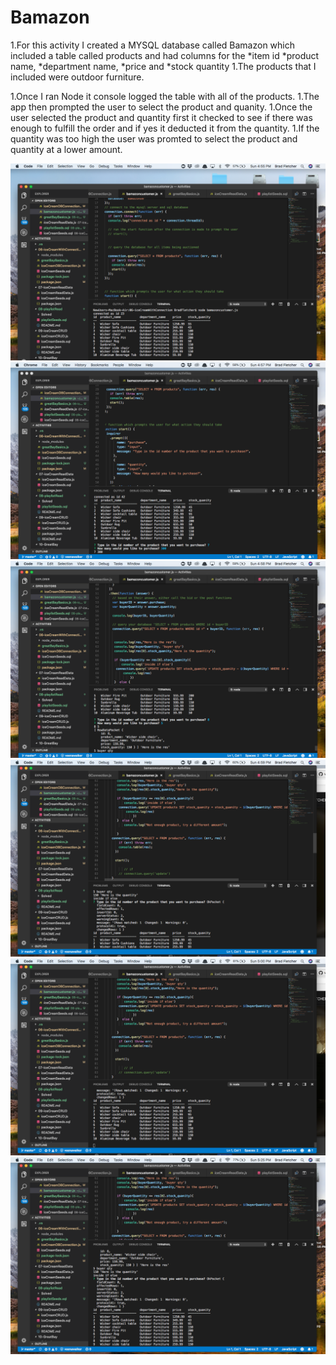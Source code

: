 # Bamazon
1.For this activity I created a MYSQL database called Bamazon which included a table called products and had columns for the *item id 
*product name, 
*department name, 
*price and 
*stock quantity 
1.The products that I included were outdoor furniture.

1.Once I ran Node it console logged the table with all of the products. 
1.The app then prompted the user to select the product and quanity.
1.Once the user selected the product and quantity first it checked to see if there was enough to fulfill the order and if yes it deducted it from the quantity. 
1.If the quantity was too high the user was promted to select the product and quantity at a lower amount. 

![](images/pic1.png)
![](images/pic2.png)
![](images/pic3.png)
![](images/pic4.png)
![](images/pic5.png)
![](images/pic6.png)
